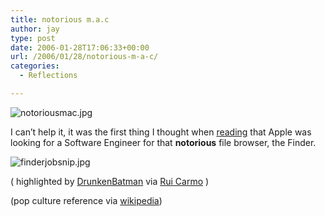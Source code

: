 ```yaml
---
title: notorious m.a.c
author: jay
type: post
date: 2006-01-28T17:06:33+00:00
url: /2006/01/28/notorious-m-a-c/
categories:
  - Reflections

---
```

![notoriousmac.jpg][1]

I can’t help it, it was the first thing I thought when [reading][2] that Apple was looking for a Software Engineer for that **notorious** file browser, the Finder.

![finderjobsnip.jpg][3]

( highlighted by [DrunkenBatman][4] via [Rui Carmo][5] )

(pop culture reference via [wikipedia][6])

 [1]: http://static.flickr.com/32/92269236_615f841774_o.jpg
 [2]: https://jobs.apple.com/cgi-bin/WebObjects/Employment.woa/wa/jobDescription?RequisitionID=2510614
 [3]: https://cdn.rambleon.org/migrate/2006/01/finderjobsnip.jpg
 [4]: http://www.drunkenblog.com/drunkenblog-archives/000751.html
 [5]: http://the.taoofmac.com/space/blog/2006-01-27
 [6]: http://en.wikipedia.org/wiki/The_Notorious_B.I.G.
